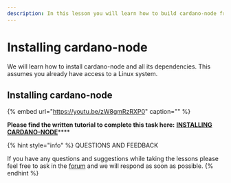 ```yaml
---
description: In this lesson you will learn how to build cardano-node from source.
---
```


# Installing cardano-node

We will learn how to install cardano-node and all its dependencies. This assumes you already have access to a Linux system.

## Installing cardano-node

{% embed url="https://youtu.be/zW8gmRzRXP0" caption="" %}



**Please find the written tutorial to complete this task here:** [**INSTALLING CARDANO-NODE**](../../stake-pool-guide/getting-started/install-node.md)\*\*\*\*



{% hint style="info" %}
 QUESTIONS AND FEEDBACK

  
If you have any questions and suggestions while taking the lessons please feel free to ask in the [forum](https://forum.cardano.org/c/english/operators-talk/119) and we will respond as soon as possible.
{% endhint %}

